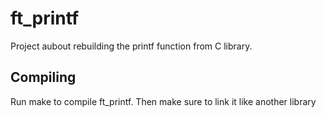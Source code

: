 # ft_printf

Project aubout rebuilding the printf function from C library.

## Compiling

Run make to compile ft_printf. Then make sure to link it like another library
